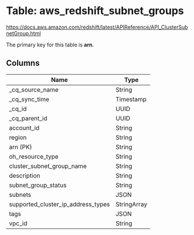 # Table: aws_redshift_subnet_groups

https://docs.aws.amazon.com/redshift/latest/APIReference/API_ClusterSubnetGroup.html

The primary key for this table is **arn**.



## Columns
| Name          | Type          |
| ------------- | ------------- |
|_cq_source_name|String|
|_cq_sync_time|Timestamp|
|_cq_id|UUID|
|_cq_parent_id|UUID|
|account_id|String|
|region|String|
|arn (PK)|String|
|oh_resource_type|String|
|cluster_subnet_group_name|String|
|description|String|
|subnet_group_status|String|
|subnets|JSON|
|supported_cluster_ip_address_types|StringArray|
|tags|JSON|
|vpc_id|String|